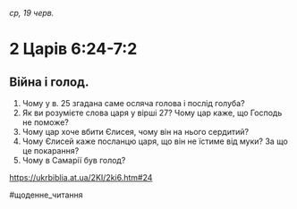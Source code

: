 
_ср, 19 черв._

# 2 Царів 6:24-7:2

## Війна і голод.
1. Чому у в. 25 згадана саме осляча голова і послід голуба?
2. Як ви розумієте слова царя у вірші 27? Чому цар каже, що Господь не поможе?
3. Чому цар хоче вбити Єлисея, чому він на нього сердитий?
4. Чому Єлисей каже посланцю царя, що він не їстиме від муки? За що це покарання?
5. Чому в Самарії був голод?

https://ukrbiblia.at.ua/2KI/2ki6.htm#24 

#щоденне_читання
